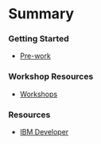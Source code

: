 # Summary

### Getting Started

* [Pre-work](pre-work/README.md)

### Workshop Resources

* [Workshops](https://ibm-developer.gitbook.io/workshops/)

### Resources

* [IBM Developer](https://developer.ibm.com)

